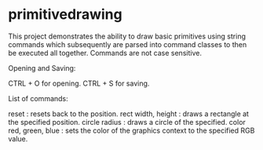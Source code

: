 # primitivedrawing

This project demonstrates the ability to draw basic primitives using string commands which subsequently are parsed into command classes to then be executed all together. Commands are not case sensitive.

Opening and Saving:

CTRL + O for opening.
CTRL + S for saving.

List of commands:

reset : resets back to the position.
rect width, height : draws a rectangle at the specified position.
circle radius : draws a circle of the specified.
color red, green, blue : sets the color of the graphics context to the specified RGB value.
